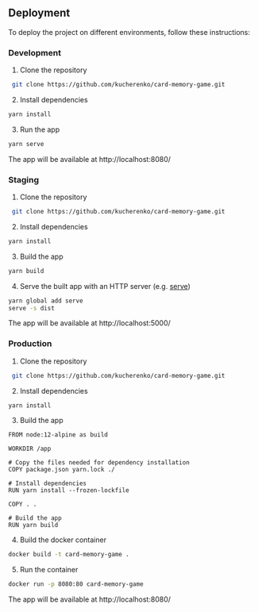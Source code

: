 ## Deployment

To deploy the project on different environments, follow these instructions:

### Development

1. Clone the repository
```sh
 git clone https://github.com/kucherenko/card-memory-game.git
```
2. Install dependencies
```sh
yarn install
```
3. Run the app
```sh
yarn serve
```
The app will be available at http://localhost:8080/

### Staging

1. Clone the repository
```sh
 git clone https://github.com/kucherenko/card-memory-game.git
```
2. Install dependencies
```sh
yarn install
```
3. Build the app
```sh
yarn build
```
4. Serve the built app with an HTTP server (e.g. [serve](https://www.npmjs.com/package/serve))
```sh
yarn global add serve
serve -s dist
```
The app will be available at http://localhost:5000/

### Production

1. Clone the repository
```sh
 git clone https://github.com/kucherenko/card-memory-game.git
```
2. Install dependencies
```sh
yarn install
```
3. Build the app
```
FROM node:12-alpine as build

WORKDIR /app

# Copy the files needed for dependency installation
COPY package.json yarn.lock ./

# Install dependencies
RUN yarn install --frozen-lockfile

COPY . .

# Build the app
RUN yarn build
```
4. Build the docker container
```sh
docker build -t card-memory-game .
```
5. Run the container
```sh
docker run -p 8080:80 card-memory-game
```
The app will be available at http://localhost:8080/

